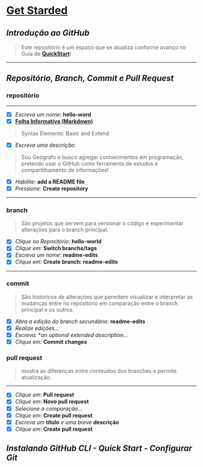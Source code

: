 # [**Get Starded**](https://docs.github.com/pt/get-started)

*Introdução ao GitHub*
---

> Este repositório é um espaço que se atualiza conforme avanço no Guia de [**QuickStart**](https://docs.github.com/pt/get-started/quickstart)!
---

*Repositório, Branch, Commit e Pull Request*
---

### repositório
---
- [x] *Escreva um nome*: **hello-word**
- [x] [**Folha Informativa (Markdown)**](https://www.markdownguide.org/cheat-sheet/)
> Syntax Elements: Basic and Extend
- [x] *Escreva uma descrição*:
> Sou Geógrafo e busco agregar conhecimentos em programação, pretendo usar o GitHub como ferramenta de estudos e compartilhamento de informações!
- [x] *Habilite*: **add a README file**
- [x] *Pressione*: **Create repository**
---

### branch
> São projetos que servem para versionar o código e experimentar alterações para o branch principal.

- [x] *Clique no Repositório*: **hello-world**
- [x] *Clique em*: **Switch branchs/tags**
- [x] *Escreva um nome*: **readme-edits**
- [x] *Clique em*: **Create branch: readme-edits**
---

### commit
> São históricos de alterações que permitem visualizar e interpretar as mudanças entre no repositório em comparação entre o branch principal e os outros.

- [x] *Abra a edição do branch secundário*: **readme-edits**
- [x] *Realize edições...*
- [x] *Escreva*: **an optional extended description...*
- [x] *Clique em*: **Commit changes**

### pull request
> mostra as diferenças entre conteúdos dos branches e permite atualização.
---

- [x] *Clique em*: **Pull request**
- [x] *Clique em*: **Novo pull request**
- [x] *Selecione a comparação...*
- [x] *Clique em*: **Create pull request**
- [x] *Escreva um* **título** *e uma breve* **descrição**
- [x] *Clique em*: **Create pull request**

*Instalando GitHub CLI - Quick Start - Configurar Git* 
---
>

